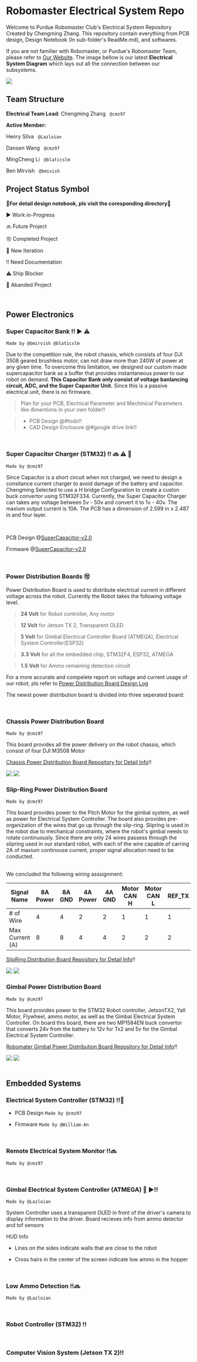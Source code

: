 # Robomaster Electrical System Repo
Welcome to Purdue Robomaster Club's Electrical System Repository Created by Chengming Zhang. This repository contain everything from PCB design, Design Notebook (In sub-folder's ReadMe.md), and softwares. 

If you are not familier with Robomaster, or Purdue's Robomaster Team, please refer to [Our Website](https://www.PurdueRM.com "Purdue Robomaster"). The image bellow is our latest **Electrical System Diagram** which lays out all the connection between our subsystems.

<img src = "https://github.com/RoboMaster-Club/Power-System/raw/master/Electrical Diagram.png"> 

<br>

## Team Structure

**Electrical Team Lead**: Chengming Zhang ` @cmz97` 

**Active Member:**

Henry Silva ` @Lazloian` 

Dansen Wang ` @cmz97` 

MingCheng Li ` @blaticslm` 

Ben Mirvish ` @bmivish` 



## Project Status Symbol

📣**For detail design notebook, pls visit the coresponding directory**📣

▶️ Work in-Progress

🔜 Future Project

🉑 Completed Project

🔂 New Iteration

‼️ Need Documentation

⚠️ Ship Blocker

🚮 Abanded Project

<br>

## Power Electronics

### Super Capacitor Bank ‼️ ▶️ ⚠️

 `Made by @bmirvish @blaticslm`

Due to the competition rule, the robot chassis, which consists of four DJI 3508 geared brushless motor, can not draw more than 240W of power at any given time. To overcome this limitation, we designed our custom made supercapacitor bank as a buffer that provides instantaneous power to our robot on demand. **This Capacitor Bank only consist of voltage banlancing circuit, ADC, and the Super Capacitor Unit.** Since this is a passive electrical unit, there is no firmware.

> Plan for your PCB, Electrical Parameter and Mechinical Parameters like dimentions in your own folder‼️

> * PCB Design  @#todo‼️
> * CAD Design Enclosure @#google drive link‼️



<br>

### Super Capacitor Charger (STM32) ‼️ 🔜 ⚠️ 🔂

`Made by @cmz97`

Since Capacitor is a short circuit when not charged, we need to design a consitance current charger to avoid damage of the battery and capacitor. Chengming Selected to use a H bridge Configuration to create a custon buck convertor using STM32F334. Currently, the Super Capacitor Charger can takes any voltage between 5v - 50v and convert it to 1v - 40v. The maxium output current is 10A. The PCB has a dimension of 2.599 in x 2.487 in and four layer. 

<br>

PCB Design @[SuperCapacitor-v2.0](https://github.com/RoboMaster-Club/Electrical-System/tree/master/SuperCapacitor-v2.0)

Firmware @[SuperCapacitor-v2.0](https://github.com/RoboMaster-Club/Electrical-System/tree/master/SuperCapacitor-v2.0)

<br>

### Power Distribution Boards 🉑

Power Distribution Board is used to distribute electrical current in different voltage across the robot. Currently the Robot takes the following voltage level. 

> **24 Volt** for Robot controller, Any motor

> **12 Volt** for Jetson TX 2, Transparent OLED

> **5 Volt** for Gimbal Electrical Controller Board (ATMEGA), Electrical System Controller(ESP32)

> **3.3 Volt** for all the embedded chip, STM32F4, ESP32, ATMEGA

> **1.5 Volt** for Ammo remaining detection circuit

For a more accurate and compelete report on voltage and current usage of our robot, pls refer to [Power Distribution Board Design Log](https://github.com/RoboMaster-Club/Electrical-System/blob/master/Power-Distribution-Board-V3.0/README.md)

The newst power distribution board is divided into three seperated board:

<br>

### Chassis Power Distribution Board

`Made by @cmz97`

This board provides all the power delivery on the robot chassis, which consist of four DJI M3508 Motor

[Chassis Power Distribution Board  Repository for Detail Info](https://github.com/RoboMaster-Club/Electrical-System/tree/master/Power-Distribution-Board-V3.0/Chassis%20Power%20Distribution%20Board)‼️

<img src = "https://raw.githubusercontent.com/RoboMaster-Club/Electrical-System/master/Power-Distribution-Board-V3.0/Chassis Power Distribution Board/Chassis-Power-Distribution-Board-sch.png">



<img src = "https://raw.githubusercontent.com/RoboMaster-Club/Electrical-System/master/Power-Distribution-Board-V3.0/Chassis Power Distribution Board/Chassis-Power-Distribution-Board.png">



<br>

### Slip-Ring Power Distribution Board

`Made by @cmz97`

This board provides power to the Pitch Motor for the gimbal system, as well as power for Electrical System Controller. The board also provides pre-organization of the wires that go up through the slip-ring. Slipring is used in the robot due to mechanical constraints, where the robot's gimbal needs to rotate continuously. Since there are only 24 wires passess through the slipring used in our standard robot, with each of the wire capable of carring 2A of maxium continouse current, proper signal allocation need to be conducted. <br><br>

We concluded the following wiring asssignment:

| Signal Name     | 8A Power | 8A GND | 4A Power | 4A GND | Motor CAN H | Motor CAN L | REF_TX | REF_RX | GPIO | ESP32_TX | Referee System | Ammo Boost |
| --------------- | -------- | ------ | -------- | ------ | ----------- | ----------- | ------ | ------ | ---- | -------- | -------------- | ---------- |
| # of Wire       | 4        | 4      | 2        | 2      | 1           | 1           | 1      | 1      | 1    | 1        | 4              | 2          |
| Max Current (A) | 8        | 8      | 4        | 4      | 2           | 2           | 2      | 2      | 2    | 2        | 2              | 2          |



[SlipRing Distribution Board Repository for Detail Info](https://github.com/RoboMaster-Club/Electrical-System/tree/master/Power-Distribution-Board-V3.0/SlipRing%20Distribution%20Board)‼️

<img src="https://raw.githubusercontent.com/RoboMaster-Club/Electrical-System/master/Power-Distribution-Board-V3.0/SlipRing%20Distribution%20Board/Slipring-Power-Distribution-Board-Sch.png">

<img src="https://raw.githubusercontent.com/RoboMaster-Club/Electrical-System/master/Power-Distribution-Board-V3.0/SlipRing%20Distribution%20Board/Slipring-Power-Distribution-Board.png">





<br>

### Gimbal Power Distribution Board

`Made by @cmz97`

This board provides power to the STM32 Robot controller, JetsonTX2, Yall Motor, Flywheel, ammo motor, as well as the Gimbal Electrical System Controller. On board this board, there are two MP1584EN buck convertor that converts 24v from the battery to 12v for Tx2 and 5v for the Gimbal Electrical System Controller.

[Robomater Gimbal Power Distribution Board Repository for Detail Info](https://github.com/RoboMaster-Club/Electrical-System/tree/master/Power-Distribution-Board-V3.0/Robomater%20Gimbal%20Power%20Distribution%20Board)‼️

<img src = "https://raw.githubusercontent.com/RoboMaster-Club/Electrical-System/master/Power-Distribution-Board-V3.0/Gimbal%20Power%20Distribution%20Board/Gimbal-Power-Distribution-Board-Sch.png">

<img src = "https://raw.githubusercontent.com/RoboMaster-Club/Electrical-System/master/Power-Distribution-Board-V3.0/Gimbal%20Power%20Distribution%20Board/Gimbal-Power-Distribution-Board.png">





<br>
<br>

## Embedded Systems

### Electrical System Controller (STM32) ‼️🔂

* PCB Design `Made by @cmz97`

* Firmware `Made by @William-An`

<br>

  

### Remote Electrical System Monitor ‼️🔜

`Made by @cmz97`

<br>

### Gimbal Electrical System Controller (ATMEGA) 🔂 ▶️‼️

 `Made by @Lazloian`

  System Controller uses a transparent OLED in front of the driver's camera to display information to the driver. Board recieves info from ammo detector and tof sensors

  HUD Info

  * Lines on the sides indicate walls that are close to the robot

  * Cross hairs in the center of the screen indicate low ammo in the hopper

<br>


### Low Ammo Detection ‼️🔜

 `Made by @Lazloian`

<br>

### Robot Controller (STM32) ‼️

<br>

### Computer Vision System (Jetson TX 2)‼️

<br>
